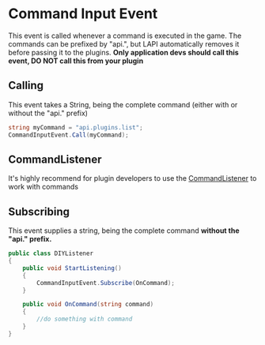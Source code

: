 # Command Input Event

This event is called whenever a command is executed in the game. The commands can be prefixed by "api.", but LAPI automatically removes it before passing it to the plugins. **Only application devs should call this event, DO NOT call this from your plugin**

## Calling

This event takes a String, being the complete command \(either with or without the "api." prefix\)

```csharp
string myCommand = "api.plugins.list";
CommandInputEvent.Call(myCommand);
```

## CommandListener

It's highly recommend for plugin developers to use the [CommandListener](https://github.com/LyokoAPI/LyokoAPIDoc/tree/fdb5e716f468c7556934771f257aae38e4ec78bc/docs/LyokoAPI/Events/APIEvents/LyokoAPI/Commands/CommandListener.md) to work with commands

## Subscribing

This event supplies a string, being the complete command **without the "api." prefix.**

```csharp
public class DIYListener
{
    public void StartListening()
    {
        CommandInputEvent.Subscribe(OnCommand);
    }

    public void OnCommand(string command)
    {
        //do something with command
    }
}
```

